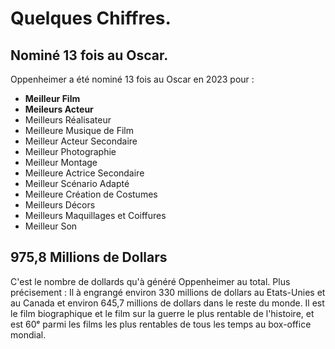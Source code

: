 # Quelques Chiffres.

## Nominé 13 fois au Oscar.

Oppenheimer a été nominé 13 fois au Oscar en 2023 pour :

- **Meilleur Film**
- **Meileurs Acteur**
- Meilleurs Réalisateur
- Meilleure Musique de Film
- Meilleur Acteur Secondaire
- Meilleur Photographie
- Meilleur Montage
- Meilleure Actrice Secondaire
- Meilleur Scénario Adapté
- Meilleure Création de Costumes
- Meilleurs Décors
- Meilleurs Maquillages et Coiffures
- Meilleur Son

## 975,8 Millions de Dollars

C'est le nombre de dollards qu'à généré Oppenheimer au total. Plus précisement : Il à engrangé  environ 330 millions de dollars au Etats-Unies et au Canada et environ 645,7 millions de dollars dans le reste du monde. Il est le film biographique et le film sur la guerre le plus rentable de l'histoire, et est 60ᵉ parmi les films les plus rentables de tous les temps au box-office mondial.